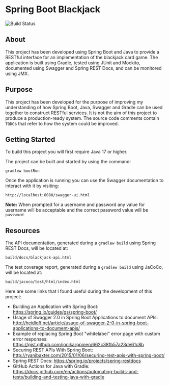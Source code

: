 # Spring Boot Blackjack
![Build Status](https://github.com/s-webber/spring-boot-blackjack/actions/workflows/github-actions.yml/badge.svg)

## About

This project has been developed using Spring Boot and Java to provide a RESTful interface for an implementation of the blackjack card game.
The application is built using Gradle, tested using JUnit and Mockito, documented using Swagger and Spring REST Docs, and can be monitored using JMX.

## Purpose

This project has been developed for the purpose of improving my understanding of how Spring Boot, Java, Swagger and Gradle can be used together to construct RESTful services.
It is not the aim of this project to produce a production-ready system.
The source code comments contain `TODO`s that refer to how the system could be improved.

## Getting Started

To build this project you will first require Java 17 or higher.

The project can be built and started by using the command:

```
gradlew bootRun
```

Once the application is running you can use the Swagger documentation to interact with it by visiting: 

```
http://localhost:8080/swagger-ui.html
```

**Note:** When prompted for a username and password any value for username will be acceptable and the correct password value will be `password`

## Resources

The API documentation, generated during a `gradlew build` using Spring REST Docs, will be located at:

```
build/docs/blackjack-api.html
```

The test coverage report, generated during a `gradlew build` using JaCoCo, will be located at: 

```
build/jacoco/test/html/index.html
```

Here are some links that I found useful during the development of this project:

* Building an Application with Spring Boot: https://spring.io/guides/gs/spring-boot/
* Usage of Swagger 2.0 in Spring Boot Applications to document APIs: http://heidloff.net/article/usage-of-swagger-2-0-in-spring-boot-applications-to-document-apis/
* Example of replacing Spring Boot "whitelabel" error page with custom error responses: https://gist.github.com/jonikarppinen/662c38fb57a23de61c8b
* Securing REST APIs With Spring Boot: http://ryanjbaxter.com/2015/01/06/securing-rest-apis-with-spring-boot/
* Spring REST Docs: https://spring.io/projects/spring-restdocs
* GitHub Actions for Java with Gradle: https://docs.github.com/en/actions/automating-builds-and-tests/building-and-testing-java-with-gradle
